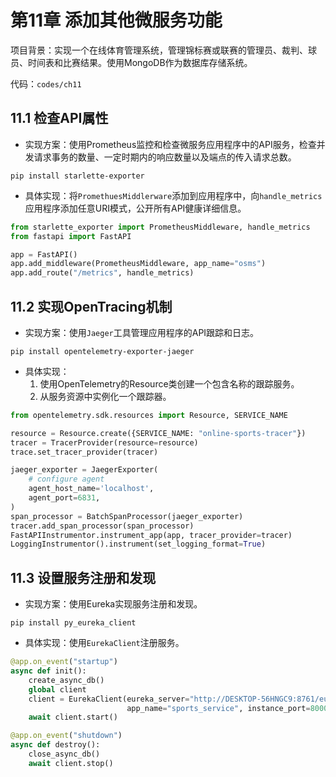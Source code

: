# 第11章 添加其他微服务功能

项目背景：实现一个在线体育管理系统，管理锦标赛或联赛的管理员、裁判、球员、时间表和比赛结果。使用MongoDB作为数据库存储系统。

代码：`codes/ch11`

## 11.1 检查API属性

- 实现方案：使用Prometheus监控和检查微服务应用程序中的API服务，检查并发请求事务的数量、一定时期内的响应数量以及端点的传入请求总数。

```shell
pip install starlette-exporter
```

- 具体实现：将`PromethuesMiddlerware`添加到应用程序中，向`handle_metrics`应用程序添加任意URI模式，公开所有API健康详细信息。
```python
from starlette_exporter import PrometheusMiddleware, handle_metrics
from fastapi import FastAPI

app = FastAPI()
app.add_middleware(PrometheusMiddleware, app_name="osms")
app.add_route("/metrics", handle_metrics)
```

## 11.2 实现OpenTracing机制

- 实现方案：使用`Jaeger`工具管理应用程序的API跟踪和日志。
```shell
pip install opentelemetry-exporter-jaeger
```

- 具体实现：
    1. 使用OpenTelemetry的Resource类创建一个包含名称的跟踪服务。
    2. 从服务资源中实例化一个跟踪器。
```python
from opentelemetry.sdk.resources import Resource, SERVICE_NAME

resource = Resource.create({SERVICE_NAME: "online-sports-tracer"})
tracer = TracerProvider(resource=resource)
trace.set_tracer_provider(tracer)

jaeger_exporter = JaegerExporter(
    # configure agent
    agent_host_name='localhost',
    agent_port=6831,
)
span_processor = BatchSpanProcessor(jaeger_exporter)
tracer.add_span_processor(span_processor)
FastAPIInstrumentor.instrument_app(app, tracer_provider=tracer)
LoggingInstrumentor().instrument(set_logging_format=True)
```

## 11.3 设置服务注册和发现

- 实现方案：使用Eureka实现服务注册和发现。
```shell
pip install py_eureka_client
```

- 具体实现：使用`EurekaClient`注册服务。
```python
@app.on_event("startup")
async def init():
    create_async_db()
    global client
    client = EurekaClient(eureka_server="http://DESKTOP-56HNGC9:8761/eureka",
                          app_name="sports_service", instance_port=8000, instance_host="192.168.1.5")
    await client.start()

@app.on_event("shutdown")
async def destroy():
    close_async_db()
    await client.stop()
```